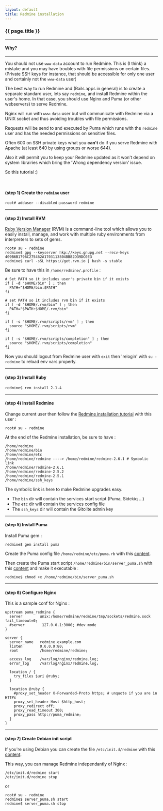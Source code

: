 ```yaml
---
layout: default
title: Redmine installation
---
```


### {{ page.title }}
***

#### Why?
***

You should not use ```www-data``` account to run Redmine. This is (I think) a mistake and you may have troubles with file permissions on certain files. (Private SSH keys for instance, that should be accessible for only one user and certainly not the ```www-data``` user)

The best way to run Redmine and (Rails apps in general) is to create a separate standard user, lets say ```redmine```, and install Redmine within the user's home. In that case, you should use Nginx and Puma (or other webservers) to serve Redmine.

Nginx will run with ```www-data``` user but will communicate with Redmine via a UNIX socket and thus avoiding troubles with file permissions.

Requests will be send to and executed by Puma which runs with the ```redmine``` user and has the needed permissions on sensitive files.

Often 600 on SSH private keys what you **can't** do if you serve Redmine with Apache (at least 640 by using groups or worse 644).

Also it will permit you to keep your Redmine updated as it won't depend on system librairies which bring the 'Wrong dependency version' issue.

So this tutorial :)

<br/>

#### **(step 1)** Create the ```redmine``` user

    root# adduser --disabled-password redmine

***

#### **(step 2)** Install RVM

[Ruby Version Manager](https://rvm.io/) (RVM) is a command-line tool which allows you to easily install, manage, and work with multiple ruby environments from interpreters to sets of gems.

    root# su - redmine
    redmine$ gpg --keyserver hkp://keys.gnupg.net --recv-keys 409B6B1796C275462A1703113804BB82D39DC0E3
    redmine$ curl -sSL https://get.rvm.io | bash -s stable


Be sure to have this in ```/home/redmine/.profile``` :

    # Set PATH so it includes user's private bin if it exists
    if [ -d "$HOME/bin" ] ; then
      PATH="$HOME/bin:$PATH"
    fi

    # set PATH so it includes rvm bin if it exists
    if [ -d "$HOME/.rvm/bin" ] ; then
      PATH="$PATH:$HOME/.rvm/bin"
    fi

    if [ -s "$HOME/.rvm/scripts/rvm" ] ; then
      source "$HOME/.rvm/scripts/rvm"
    fi

    if [ -s "$HOME/.rvm/scripts/completion" ] ; then
      source "$HOME/.rvm/scripts/completion"
    fi

Now you should logout from Redmine user with ```exit``` then 'relogin' with ```su - redmine``` to reload env vars properly.

***

#### **(step 3)** Install Ruby

    redmine$ rvm install 2.1.4

***

#### **(step 4)** Install Redmine

Change current user then follow the [Redmine installation tutorial](http://www.redmine.org/projects/redmine/wiki/RedmineInstall) with this user :

    root# su - redmine


At the end of the Redmine installation, be sure to have :

    /home/redmine
    /home/redmine/bin
    /home/redmine/etc
    /home/redmine/redmine ----> /home/redmine/redmine-2.6.1 # Symbolic link
    /home/redmine/redmine-2.6.1
    /home/redmine/redmine-2.5.2
    /home/redmine/redmine-2.5.1
    /home/redmine/ssh_keys

The symbolic link is here to make Redmine upgrades easy.

* The ```bin``` dir will contain the services start script (Puma, Sidekiq ...)
* The ```etc``` dir will contain the services config file
* The ```ssh_keys``` dir will contain the Gitolite admin key

***

#### **(step 5)** Install Puma

Install Puma gem :

    redmine$ gem install puma

Create the Puma config file ```/home/redmine/etc/puma.rb``` with this [content](https://github.com/jbox-web/redmine_git_hosting/blob/devel/contrib/scripts/puma.rb).

Then create the Puma start script ```/home/redmine/bin/server_puma.sh``` with this [content](https://github.com/jbox-web/redmine_git_hosting/blob/devel/contrib/scripts/server_puma.sh) and make it executable :

    redmine$ chmod +x /home/redmine/bin/server_puma.sh

***

#### **(step 6)** Configure Nginx

This is a sample conf for Nginx :

    upstream puma_redmine {
      server        unix:/home/redmine/redmine/tmp/sockets/redmine.sock fail_timeout=0;
      #server        127.0.0.1:3000; #dev mode
    }

    server {
      server_name   redmine.example.com
      listen        0.0.0.0:80;
      root          /home/redmine/redmine;

      access_log    /var/log/nginx/redmine.log;
      error_log     /var/log/nginx/redmine.log;

      location / {
        try_files $uri @ruby;
      }

      location @ruby {
        #proxy_set_header X-Forwarded-Proto https; # unquote if you are in HTTPs
        proxy_set_header Host $http_host;
        proxy_redirect off;
        proxy_read_timeout 300;
        proxy_pass http://puma_redmine;
      }
    }

***

#### **(step 7)** Create Debian init script

If you're using Debian you can create the file ```/etc/init.d/redmine``` with this [content](https://github.com/jbox-web/redmine_git_hosting/blob/devel/contrib/scripts/redmine).

This way, you can manage Redmine independantly of Nginx :

    /etc/init.d/redmine start
    /etc/init.d/redmine stop

or

    root# su - redmine
    redmine$ server_puma.sh start
    redmine$ server_puma.sh stop


<div id="toc">
</div>
